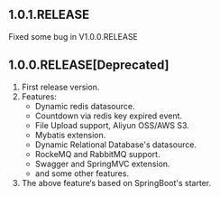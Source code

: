 
## 1.0.1.RELEASE
Fixed some bug in V1.0.0.RELEASE

## 1.0.0.RELEASE[Deprecated]
1. First release version.
2. Features:
    - Dynamic redis datasource.
    - Countdown via redis key expired event.
    - File Upload support, Aliyun OSS/AWS S3.
    - Mybatis extension.
    - Dynamic Relational Database's datasource.
    - RockeMQ and RabbitMQ support.
    - Swagger and SpringMVC extension.
    - and some other features.
3. The above feature‘s based on SpringBoot's starter.
